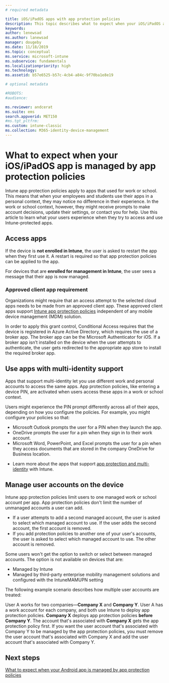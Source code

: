 ```yaml
---
# required metadata

title: iOS/iPadOS apps with app protection policies
description: This topic describes what to expect when your iOS/iPadOS app is managed by app protection policies.
keywords:
author: lenewsad
ms.author: lanewsad
manager: dougeby
ms.date: 11/18/2019
ms.topic: conceptual
ms.service: microsoft-intune
ms.subservice: fundamentals
ms.localizationpriority: high
ms.technology:
ms.assetid: b57e6525-b57c-4cb4-a84c-9f70ba1e8e19

# optional metadata

#ROBOTS:
#audience:

ms.reviewer: andcerat
ms.suite: ems
search.appverid: MET150
#ms.tgt_pltfrm:
ms.custom: intune-classic
ms.collection: M365-identity-device-management
---
```


# What to expect when your iOS/iPadOS app is managed by app protection policies

Intune app protection policies apply to apps that used for work or school. This means that when your employees and students use their apps in a personal context, they may notice no difference in their experience. In the work or school context, however, they might receive prompts to make account decisions, update their settings, or contact you for help. Use this article to learn what your users experience when they try to access and use Intune-protected apps.  

## Access apps

If the device is **not enrolled in Intune**, the user is asked to restart the app when they first use it. A restart is required so that app protection policies can be applied to the app.

<!--- The following screenshot from the Skype app illustrates this restart request: --->

<!---  ![Screenshot of the iOS/iPadOS device showing PIN prompt](./media/end-user-mam-apps-ios/iOS_AppPINPrompt.png) --->

For devices that are **enrolled for management in Intune**, the user sees a message that their app is now managed.


### Approved client app requirement

Organizations might require that an access attempt to the selected cloud apps needs to be made from an approved client app. These approved client apps support [Intune app protection policies](/intune/app-protection-policy) independent of any mobile device management (MDM) solution.

In order to apply this grant control, Conditional Access requires that the device is registered in Azure Active Directory, which requires the use of a broker app. The broker app can be the Microsoft Authenticator for iOS. If a broker app isn’t installed on the device when the user attempts to authenticate, the user gets redirected to the appropriate app store to install the required broker app.


## Use apps with multi-identity support

Apps that support multi-identity let you use different work and personal accounts to access the same apps. App protection policies, like entering a device PIN, are activated when users access these apps in a work or school context.   

Users might experience the PIN prompt differently across all of their apps, depending on how you configure the policies.  For example, you might configure your policies so that:       
* Microsoft Outlook prompts the user for a PIN when they launch the app. 
* OneDrive prompts the user for a pin when they sign in to their work account.  
* Microsoft Word, PowerPoint, and Excel prompts the user for a pin when they access documents that are stored in the company OneDrive for Business location.  

- Learn more about the apps that support [app protection and multi-identity](https://www.microsoft.com/cloud-platform/microsoft-intune-apps) with Intune.  

## Manage user accounts on the device  

Intune app protection policies limit users to one managed work or school account per app. App protection policies don't limit the number of unmanaged accounts a user can add.   

- If a user attempts to add a second managed account, the user is asked to select which managed account to use. If the user adds the second account, the first account is removed.
- If you add protection policies to another one of your user's accounts, the user is asked to select which managed account to use. The other account is removed. 

Some users won't get the option to switch or select between managed accounts. The option is not available on devices that are:
* Managed by Intune  
* Managed by third-party enterprise mobility management solutions and configured with the IntuneMAMUPN setting 

The following example scenario describes how multiple user accounts are treated:  

User A works for two companies—**Company X** and **Company Y**. User A has a work account for each company, and both use Intune to deploy app protection policies. **Company X** deploys app protection policies **before** **Company Y**. The account that's associated with **Company X** gets the app protection policy first. If you want the user account that's associated with Company Y to be managed by the app protection policies, you must remove the user account that's associated with Company X and add the user account that's associated with Company Y.  

## Next steps

[What to expect when your Android app is managed by app protection policies](end-user-mam-apps-android.md)
